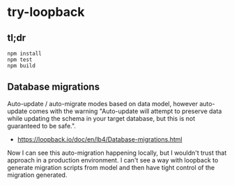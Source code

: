 # try-loopback

## tl;dr

    npm install
    npm test
    npm build

## Database migrations

Auto-update / auto-migrate modes based on data model, however auto-update comes
with the warning "Auto-update will attempt to preserve data while updating the
schema in your target database, but this is not
guaranteed to be safe.".

- https://loopback.io/doc/en/lb4/Database-migrations.html

Now I can see this auto-migration happening locally, but I wouldn't trust that
approach in a production environment. I can't see a way with loopback to
generate migration scripts from model and then have tight control of the
migration generated.

